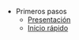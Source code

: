 <!-- docs/_sidebar.md -->

* Primeros pasos
	* [Presentación](#bootpack)
	* [Inicio rápido](guia.md)